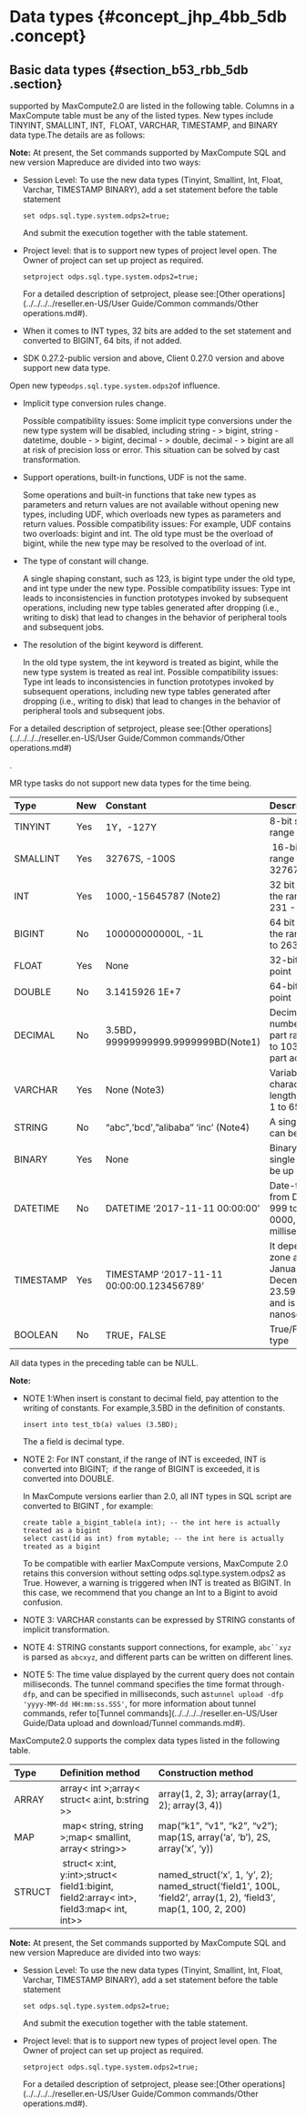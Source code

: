 # Data types {#concept_jhp_4bb_5db .concept}

## Basic data types {#section_b53_rbb_5db .section}

supported by MaxCompute2.0 are listed in the following table. Columns in a MaxCompute table must be any of the listed types. New types include TINYINT, SMALLINT, INT,  FLOAT, VARCHAR, TIMESTAMP, and BINARY data type.The details are as follows:

**Note:** At present, the Set commands supported by MaxCompute SQL and new version Mapreduce are divided into two ways:

-   Session Level: To use the new data types \(Tinyint, Smallint, Int, Float, Varchar, TIMESTAMP BINARY\), add a set statement before the table statement

    ```
    set odps.sql.type.system.odps2=true;
    ```

    And submit the execution together with the table statement.

-   Project level: that is to support new types of project level open. The Owner of project can set up project as required.

    ```
    setproject odps.sql.type.system.odps2=true;
    ```

    For a detailed description of setproject, please see:[Other operations](../../../../reseller.en-US/User Guide/Common commands/Other operations.md#).

-   When it comes to INT types, 32 bits are added to the set statement and converted to BIGINT, 64 bits, if not added.
-   SDK 0.27.2-public version and above, Client 0.27.0 version and above support new data type.

Open new type`odps.sql.type.system.odps2`of influence.

-   Implicit type conversion rules change.

    Possible compatibility issues: Some implicit type conversions under the new type system will be disabled, including string - \> bigint, string - datetime, double - \> bigint, decimal - \> double, decimal - \> bigint are all at risk of precision loss or error. This situation can be solved by cast transformation.

-   Support operations, built-in functions, UDF is not the same.

    Some operations and built-in functions that take new types as parameters and return values are not available without opening new types, including UDF, which overloads new types as parameters and return values. Possible compatibility issues: For example, UDF contains two overloads: bigint and int. The old type must be the overload of bigint, while the new type may be resolved to the overload of int.

-   The type of constant will change.

    A single shaping constant, such as 123, is bigint type under the old type, and int type under the new type. Possible compatibility issues: Type int leads to inconsistencies in function prototypes invoked by subsequent operations, including new type tables generated after dropping \(i.e., writing to disk\) that lead to changes in the behavior of peripheral tools and subsequent jobs.

-   The resolution of the bigint keyword is different.

    In the old type system, the int keyword is treated as bigint, while the new type system is treated as real int. Possible compatibility issues: Type int leads to inconsistencies in function prototypes invoked by subsequent operations, including new type tables generated after dropping \(i.e., writing to disk\) that lead to changes in the behavior of peripheral tools and subsequent jobs.


For a detailed description of setproject, please see:[Other operations](../../../../reseller.en-US/User Guide/Common commands/Other operations.md#)

.

MR type tasks do not support new data types for the time being.

|Type|New|Constant|Description|
|:---|:--|:-------|:----------|
|TINYINT|Yes |1Y，-127Y|8-bit signed integer, range -128 to 127|
|SMALLINT|Yes |32767S, -100S| 16-bit signed integer, range -32768 to 32767|
|INT|Yes |1000,-15645787 \(Note2\)|32 bit signed shaping, the range is -231 to 231 - 1.|
|BIGINT|No|100000000000L, -1L|64 bit signed shaping, the range is -263 + 1 to 263 - 1.|
|FLOAT|Yes |None|32-bit binary floating point|
|DOUBLE|No|3.1415926 1E+7|64-bit binary floating point|
|DECIMAL|No|3.5BD， 99999999999.9999999BD\(Note1\)|Decimal precision number type, shaping part range -1036 + 1 to 1036 - 1, decimal part accurate to 10-18|
|VARCHAR|Yes |None \(Note3\)|Variable-length character type, n is the length, and the range is 1 to 65535.|
|STRING|No|“abc”,’bcd’,”alibaba” ‘inc’ \(Note4\)|A single string length can be up to 8M|
|BINARY|Yes |None|Binary data type, a single string length can be up to 8M|
|DATETIME|No|DATETIME ‘2017-11-11 00:00:00’|Date-time type, range from December 31, 999 to January 1-9, 0000, exact to milliseconds \(note 5\)|
|TIMESTAMP|Yes |TIMESTAMP ‘2017-11-11 00:00:00.123456789’|It depends on the time zone and ranges from January 1st 0000 to December 31, 9999 23.59:59.999999999,  and is accurate to nanosecond-level.|
|BOOLEAN|No|TRUE，FALSE|True/False, Boolean type|

All data types in the preceding table can be NULL.

**Note:** 

-   NOTE 1:When insert is constant to decimal field, pay attention to the writing of constants. For example,3.5BD in the definition of constants.

    ```
    insert into test_tb(a) values (3.5BD);
    ```

    The a field is decimal type.

-   NOTE 2: For INT constant, if the range of INT is exceeded, INT is converted into BIGINT;  if the range of BIGINT is exceeded, it is converted into DOUBLE. 

    In MaxCompute versions earlier than 2.0, all INT types in SQL script are converted to BIGINT , for example:

    ```
    create table a_bigint_table(a int); -- the int here is actually treated as a bigint
    select cast(id as int) from mytable; -- the int here is actually treated as a bigint
    ```

    To be compatible with earlier MaxCompute versions, MaxCompute 2.0 retains this conversion without setting odps.sql.type.system.odps2 as True. However, a warning is triggered when INT is treated as BIGINT. In this case, we recommend that you change an Int to a Bigint to avoid confusion.

-   NOTE 3: VARCHAR constants can be expressed by STRING constants of implicit transformation.
-   NOTE 4: STRING constants support connections, for example, `abc``xyz` is parsed as `abcxyz`, and different parts can be written on different lines.
-   NOTE 5: The time value displayed by the current query does not contain milliseconds. The tunnel command specifies the time format through`-dfp`, and can be specified in milliseconds, such as`tunnel upload -dfp 'yyyy-MM-dd HH:mm:ss.SSS'`, for more information about tunnel commands, refer to[Tunnel commands](../../../../reseller.en-US/User Guide/Data upload and download/Tunnel commands.md#).

MaxCompute2.0 supports the complex data types listed in the following table.

|Type|Definition method|Construction method|
|:---|:----------------|:------------------|
|ARRAY|array< int \>;array< struct< a:int, b:string \>\>|array\(1, 2, 3\); array\(array\(1, 2\); array\(3, 4\)\)|
|MAP| map< string, string \>;map< smallint, array< string\>\>|map\(“k1”, “v1”, “k2”, “v2”\); map\(1S, array\(‘a’, ‘b’\), 2S,  array\(‘x’, ‘y\)\)|
|STRUCT| struct< x:int, y:int\>;struct< field1:bigint, field2:array< int\>, field3:map< int, int\>\>|named\_struct\(‘x’, 1, ‘y’, 2\); named\_struct\(‘field1’, 100L,  ‘field2’, array\(1, 2\), ‘field3’, map\(1, 100, 2, 200\)|

**Note:** At present, the Set commands supported by MaxCompute SQL and new version Mapreduce are divided into two ways:

-   Session Level: To use the new data types \(Tinyint, Smallint, Int, Float, Varchar, TIMESTAMP BINARY\), add a set statement before the table statement

    ```
    set odps.sql.type.system.odps2=true;
    ```

    And submit the execution together with the table statement.

-   Project level: that is to support new types of project level open. The Owner of project can set up project as required.

    ```
    setproject odps.sql.type.system.odps2=true;
    ```

    For a detailed description of setproject, please see:[Other operations](../../../../reseller.en-US/User Guide/Common commands/Other operations.md#).


